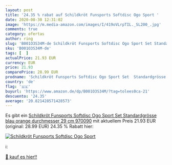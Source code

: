 ```yaml
---
layout: post
title: '24.35 % rabat auf Schildkröt Funsports Softdisc Ogo Sport '
date: 2020-08-30 12:31:02
image: 'https://m.media-amazon.com/images/I/419oVLrpTIL._SL200_.jpg'
comments: true
category: ofertas
author: ring
slug: 'B001O3S34M-de Schildkröt Funsports Softdisc Ogo Sport Set Standardgrösse...'
sku: 'B001O3S34M-de'
tags: [  ]
actualPrice: 21.93 EUR
currency: EUR
price: 21.93
comparePrice: 28.99 EUR
prodname: 'Schildkröt Funsports Softdisc Ogo Sport Set  Standardgrösse  blau  orange  durchmesser 29 cm  970090'
country: 'de'
flag: '🇩🇪'
buyurl: 'https://www.amazon.de/dp/B001O3S34M/?tag=tolees0ca-21'
descuento: '24.35'
average: '20.821428571428573'
---
```


Es gibt ein [Schildkröt Funsports Softdisc Ogo Sport Set  Standardgrösse  blau  orange  durchmesser 29 cm  970090](https://www.amazon.de/dp/B001O3S34M/?tag=tolees0ca-21) mit aktuellem Preis 21.93 EUR (original: 28.99 EUR) 24.35 % Rabatt hier:

[![Schildkröt Funsports Softdisc Ogo Sport ](https://m.media-amazon.com/images/I/419oVLrpTIL._SL200_.jpg)](https://www.amazon.de/dp/B001O3S34M/?tag=tolees0ca-21)

ℹ️:


[🛒 kauf es hier!!](https://www.amazon.de/dp/B001O3S34M/?tag=tolees0ca-21)
